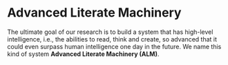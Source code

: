 # Advanced Literate Machinery


The ultimate goal of our research is to build a system that has high-level intelligence, i.e., the abilities to read, think and create, so advanced that it could even surpass human intelligence one day in the future. We name this kind of system **Advanced Literate Machinery (ALM)**.